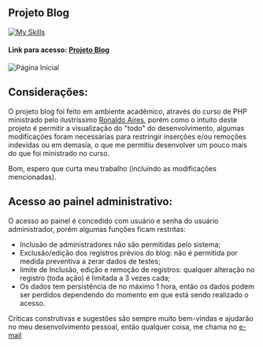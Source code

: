 ## Projeto Blog

[![My Skills](https://skillicons.dev/icons?i=php,html,css,js)](https://skillicons.dev)
#### Link para acesso: [Projeto Blog](https://blog.glaucopereira.com)
![Página Inicial](https://github.com/user-attachments/assets/0ee72807-d0aa-4ab5-97fe-74b39e985f0f)

## Considerações:
O projeto blog foi feito em ambiente acadêmico, através do curso de PHP ministrado pelo ilustríssimo <a href="https://www.udemy.com/user/ronaldo-aires-da-silva/" target="_blank"> Ronaldo Aires</a>, porém como o intuito deste projeto é permitir a visualização do "todo" do desenvolvimento, algumas modificações foram necessárias para restringir inserções e/ou remoções indevidas ou em demasia, o que me permitiu desenvolver um pouco mais do que foi ministrado no curso.

Bom, espero que curta meu trabalho (incluindo as modificações mencionadas). 

## Acesso ao painel administrativo:
O acesso ao painel é concedido com usuário e senha do usuário administrador, porém algumas funções ficam restritas:
* Inclusão de administradores não são permitidas pelo sistema;
* Exclusão/edição dos registros prévios do blog: não é permitida por medida preventiva a zerar dados de testes;
* limite de Inclusão, edição e remoção de registros: qualquer alteração no registro (toda ação) é limitada a 3 vezes cada;
* Os dados tem persistência de no máximo 1 hora, então os dados podem ser perdidos dependendo do momento em que está sendo realizado o acesso.

Críticas construtivas e sugestões são sempre muito bem-vindas e ajudarão no meu desenvolvimento pessoal, então qualquer coisa, me chama no [e-mail](https://glaucopereira.com/contato)



